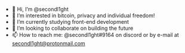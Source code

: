 - 👋 Hi, I’m @secondl1ght
- 👀 I’m interested in bitcoin, privacy and individual freedom!
- 🌱 I’m currently studying front-end development
- 💞️ I’m looking to collaborate on building the future
- 📫 How to reach me: @secondl1ght#9164 on discord or by e-mail at secondl1ght@protonmail.com

<!---
secondl1ght/secondl1ght is a ✨ special ✨ repository because its `README.md` (this file) appears on your GitHub profile.
You can click the Preview link to take a look at your changes.
--->
